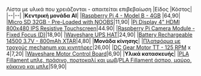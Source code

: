 Λίστα με υλικά που χρειάζονται - απαιτείται επιβεβαίωση
|Είδος  |Κόστος|
|--|--|
|**Κεντρική μονάδα AI**|
|[Raspberry Pi 4 - Model B - 4GB](https://grobotronics.com/raspberry-pi-4-model-b-4gb.html)  |64,90|
|[Micro SD 32GB - Pre-Loaded with NOOBS](https://grobotronics.com/micro-sd-32gb-pre-loaded-with-noobs.html)|11,90|
|[Pi Display 4" HDMI 800x480 IPS Resistive Touchscreen](https://grobotronics.com/pi-display-4-hdmi-800x480-ips-resistive-touchscreen.html)|44.90|
|[Raspberry Pi Camera Module - Fixed Focus (D)](https://grobotronics.com/raspberry-pi-camera-module-fixed-focus-d.html)|18,90|
|[Waveshare UPS HAT](https://grobotronics.com/waveshare-ups-hat.html)|24,90|
|[Battery Rechargeable 14500 3.7V - 800mAh XTAR](https://grobotronics.com/battery-rechargeable-14500-3.7v-800mah-xtar.html)|4,80|
|**Μονάδα κίνησης**|
|[Πλατφόρμα με τροχούς mechanum και κινητήρες](https://www.hellasdigital.gr/go-create/robotics/car-robot/2-layer-60mm-mecanum-wheel-robot-car-chassis-kit/)|26,00|
|[DC Gear Motor TT - 125 RPM](https://grobotronics.com/dc-gear-motor.html) x 4|7,20|
|[Waveshare Motor Control Board](https://grobotronics.com/waveshare-motor-control-board.html)|6,90|
|**Υλικά κατασκευής**|
|[PLA Fillament μπλε, πράσινο, πορτοκαλί και μωβ](https://grobotronics.com/easyprint-pla-value-pack-neon-1.75mm-4x500g-blue-green-orange-purple.html)/[PLA Fillament άσπρο, μαύρο, κόκκινο και μπλε](https://grobotronics.com/easyprint-pla-value-pack-standar-1.75mm-4x500g-white-black-red-blue.html)|59,90|
